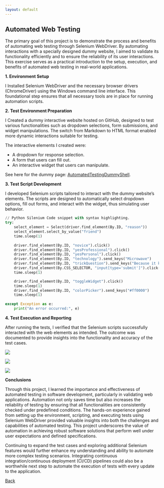 ```yaml
---
layout: default
---
```


## Automated Web Testing 

The primary goal of this project is to demonstrate the process and benefits of automating web testing through Selenium WebDriver. By automating interactions with a specially designed dummy website, I aimed to validate its functionality efficiently and to ensure the reliability of its user interactions. This exercise serves as a practical introduction to the setup, execution, and benefits of automated web testing in real-world applications.

**1. Environment Setup**

I Installed Selenium WebDriver and the necessary browser drivers (ChromeDriver) using the Windows command line interface. This foundational step ensures that all necessary tools are in place for running automation scripts.



**2. Test Environment Preparation**

I Created a dummy interactive website hosted on GitHub, designed to test various functionalities such as dropdown selections, form submissions, and widget manipulations. The switch from Markdown to HTML format enabled more dynamic interactions suitable for testing.

The interactive elements I created were:
*  A dropdown for response selection.
*  A form that users can fill out.
*  An interactive widget that users can manipulate.

See here for the dummy page: [AutomatedTestingDummyShell](./AutomatedTestingExp.html).

**3. Test Script Development**

I developed Selenium scripts tailored to interact with the dummy website’s elements. The scripts are designed to automatically select dropdown options, fill out forms, and interact with the widget, thus simulating user behavior.



```Python 
// Python Silenium Code snippet with syntax highlighting.
try:
    select_element = Select(driver.find_element(By.ID, "reason"))
    select_element.select_by_value("friend")
    time.sleep(1)
    
    driver.find_element(By.ID, "novice").click()
    driver.find_element(By.ID, "yesProfessional").click()
    driver.find_element(By.ID, "yesPersonal").click()
    driver.find_element(By.ID, "technology").send_keys("Microwave")
    driver.find_element(By.ID, "trickQuestion").send_keys("Because it keeps food fresh!")
    driver.find_element(By.CSS_SELECTOR, "input[type='submit']").click()
    time.sleep(1)

    driver.find_element(By.ID, "toggleWidget").click()
    time.sleep(1)
    driver.find_element(By.ID, "colorPicker").send_keys("#ff0000")
    time.sleep(1)
    
except Exception as e:
    print("An error occurred:", e)

```

**4. Test Execution and Reporting**

 After running the tests, I verified that the Selenium scripts successfully interacted with the web elements as intended. The outcome was documented to provide insights into the functionality and accuracy of the test cases.



<a href="https://lh3.googleusercontent.com/drive-viewer/AKGpihZJ47Ysqi2QNBad1J_hgFRHL90cTTZ8qjbTf16-ziQErQEJ2VEnaF6dHy3CPDPufLR9Weo0jsUE-cwL88JRxkKL3YgbicTCjw=s1600-rw-v1?source=screenshot.guru"> <img src="https://lh3.googleusercontent.com/drive-viewer/AKGpihZJ47Ysqi2QNBad1J_hgFRHL90cTTZ8qjbTf16-ziQErQEJ2VEnaF6dHy3CPDPufLR9Weo0jsUE-cwL88JRxkKL3YgbicTCjw=s1600-rw-v1" /> </a>



<a href="https://lh3.googleusercontent.com/drive-viewer/AKGpihYHCXwgircj7w58ng8ffOdSSKsgaYXPAKGNXHLwc5ZD9UinvTr-rbn5DichRIWGPT0lVMrbWLOhd4k9uV9HmN-UjlPKj6sxGVY=s1600-rw-v1?source=screenshot.guru"> <img src="https://lh3.googleusercontent.com/drive-viewer/AKGpihYHCXwgircj7w58ng8ffOdSSKsgaYXPAKGNXHLwc5ZD9UinvTr-rbn5DichRIWGPT0lVMrbWLOhd4k9uV9HmN-UjlPKj6sxGVY=s1600-rw-v1" /> </a>



<a href="https://lh3.googleusercontent.com/drive-viewer/AKGpihZo8dhC8uJOhx3ew0A4hAPiLl41WoB30RfYI_z0imarEguyCkgfjT-tFLKan8X_-vXWG7zqsy0PP609h4JE3ofAV7A--zvd35s=s1600-rw-v1?source=screenshot.guru"> <img src="https://lh3.googleusercontent.com/drive-viewer/AKGpihZo8dhC8uJOhx3ew0A4hAPiLl41WoB30RfYI_z0imarEguyCkgfjT-tFLKan8X_-vXWG7zqsy0PP609h4JE3ofAV7A--zvd35s=s1600-rw-v1" /> </a>




**Conclusions**

Through this project, I learned the importance and effectiveness of automated testing in software development, particularly in validating web applications. Automation not only saves time but also increases the reliability of testing by ensuring that all functionalities are consistently checked under predefined conditions. The hands-on experience gained from setting up the environment, scripting, and executing tests using Selenium WebDriver provided valuable insights into both the challenges and capabilities of automated testing. This project underscores the value of automation in achieving robust software solutions that perform well under user expectations and defined specifications.

Continuing to expand the test cases and exploring additional Selenium features would further enhance my understanding and ability to automate more complex testing scenarios. Integrating continuous integration/continuous deployment (CI/CD) pipelines could also be a worthwhile next step to automate the execution of tests with every update to the application.




[Back](../)



















